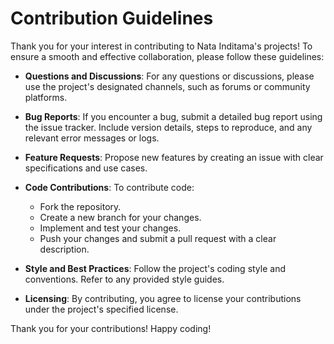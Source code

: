 # Contribution Guidelines

Thank you for your interest in contributing to Nata Inditama's projects! To ensure a smooth and effective collaboration, please follow these guidelines:

- **Questions and Discussions**: For any questions or discussions, please use the project's designated channels, such as forums or community platforms.

- **Bug Reports**: If you encounter a bug, submit a detailed bug report using the issue tracker. Include version details, steps to reproduce, and any relevant error messages or logs.

- **Feature Requests**: Propose new features by creating an issue with clear specifications and use cases.

- **Code Contributions**: To contribute code:
  - Fork the repository.
  - Create a new branch for your changes.
  - Implement and test your changes.
  - Push your changes and submit a pull request with a clear description.

- **Style and Best Practices**: Follow the project's coding style and conventions. Refer to any provided style guides.

- **Licensing**: By contributing, you agree to license your contributions under the project's specified license.

Thank you for your contributions! Happy coding!
